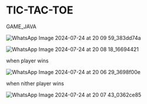 # TIC-TAC-TOE
GAME_JAVA 


![WhatsApp Image 2024-07-24 at 20 09 59_383dd74a](https://github.com/user-attachments/assets/5ff0d144-ff74-44c7-96fb-c541b6382931)


![WhatsApp Image 2024-07-24 at 20 08 18_16694421](https://github.com/user-attachments/assets/f2596645-031a-47c8-90d8-b900213697fc)

when player wins


![WhatsApp Image 2024-07-24 at 20 06 29_3698f00e](https://github.com/user-attachments/assets/b1862bcd-ca0a-42c3-9fdc-ec9128beb807)


when nither player wins

![WhatsApp Image 2024-07-24 at 20 07 43_0362ce85](https://github.com/user-attachments/assets/f8b159ba-d9ad-46bb-a8ae-21eb6dcb8994)

